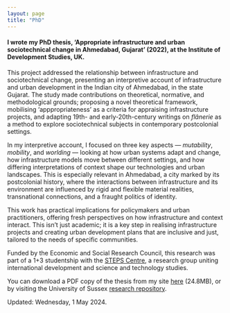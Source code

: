 ```yaml
---  
layout: page
title: "PhD"
---  
```


#### I wrote my PhD thesis, ‘Appropriate infrastructure and urban sociotechnical change in Ahmedabad, Gujarat’ (2022), at the Institute of Development Studies, UK.

This project addressed the relationship between infrastructure and sociotechnical change, presenting an interpretive account of infrastructure and urban development in the Indian city of Ahmedabad, in the state Gujarat. The study made contributions on theoretical, normative, and methodological grounds; proposing a novel theoretical framework, mobilising ‘apppropriateness’ as a criteria for appraising infrastructure projects, and adapting 19th- and early-20th-century writings on _flânerie_ as a method to explore sociotechnical subjects in contemporary postcolonial settings.

In my interpretive account, I focused on three key aspects — _mutability_, _mobility_, and _worlding_ — looking at how urban systems adapt and change, how infrastructure models move between different settings, and how differing interpretations of context shape our technologies and urban landscapes. This is especially relevant in Ahmedabad, a city marked by its postcolonial history, where the interactions between infrastructure and its environment are influenced by rigid and flexible material realities, transnational connections, and a fraught politics of identity.

This work has practical implications for policymakers and urban practitioners, offering fresh perspectives on how infrastructure and context interact. This isn’t just academic; it is a key step in realising infrastructure projects and creating urban development plans that are inclusive and just, tailored to the needs of specific communities.

Funded by the Economic and Social Research Council, this research was part of a 1+3 studentship with the [STEPS Centre](https://steps-centre.org/), a research group uniting international development and science and technology studies.  
  
You can download a PDF copy of the thesis from my site [here](https://www.justinpickard.net/mutability-mobility-worlding.pdf) (24.8MB), or by visiting the University of Sussex [research repository](https://sro.sussex.ac.uk/id/eprint/106225/).

Updated: Wednesday, 1 May 2024.
